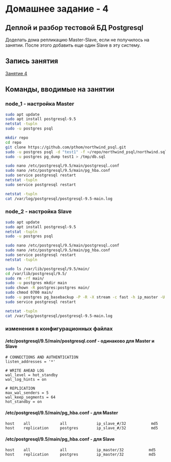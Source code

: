 # Домашнее задание - 4

## Деплой и разбор тестовой БД Postgresql

Доделать дома репликацию Master-Slave, если не получилось на занятии. После этого добавить еще один Slave в эту систему.

## Запись занятия

[Занятие 4](https://meet76231018.adobeconnect.com/pii9spyx3rga/)

## Команды, вводимые на занятии

### node_1 - настройка Master

```Bash
sudo apt update
sudo apt install postgresql-9.5
netstat -tupln
sudo -u postgres psql

mkdir repo
cd repo
git clone https://github.com/pthom/northwind_psql.git
sudo -u postgres psql -d "test1" -f ~/repo/northwind_psql/northwind.sql
sudo -u postgres pg_dump test1 > /tmp/db.sql

sudo nano /etc/postgresql/9.5/main/postgresql.conf
sudo nano /etc/postgresql/9.5/main/pg_hba.conf
sudo service postgresql restart
netstat -tupln
sudo service postgresql restart

netstat -tupln
cat /var/log/postgresql/postgresql-9.5-main.log
```

### node_2 - настройка Slave

```Bash
sudo apt update
sudo apt install postgresql-9.5
netstat -tupln
sudo -u postgres psql

sudo nano /etc/postgresql/9.5/main/postgresql.conf
sudo nano /etc/postgresql/9.5/main/pg_hba.conf
sudo service postgresql restart
netstat -tupln

sudo ls /var/lib/postgresql/9.5/main/
cd /var/lib/postgresql/9.5/
sudo rm -rf main/
sudo -u postgres mkdir main
sudo chown -R postgres:postgres main/
sudo chmod 0700 main/
sudo -u postgres pg_basebackup -P -R -X stream -c fast -h ip_master -U postgres -D ./main
sudo service postgresql restart

netstat -tupln
cat /var/log/postgresql/postgresql-9.5-main.log
```

### изменения в конфигурационных файлах

#### /etc/postgresql/9.5/main/postgresql.conf - одинаково для Master и Slave

```
# CONNECTIONS AND AUTHENTICATION
listen_addresses = '*'

# WRITE AHEAD LOG
wal_level = hot_standby
wal_log_hints = on

# REPLICATION
max_wal_senders = 5
wal_keep_segments = 64
hot_standby = on
```

#### /etc/postgresql/9.5/main/pg_hba.conf - для Master

```
host    all             all             ip_slave_#/32           md5
host    replication     postgres        ip_slave_#/32           md5
```

#### /etc/postgresql/9.5/main/pg_hba.conf - для Slave

```
host    all             all             ip_master/32           md5
host    replication     postgres        ip_master/32           md5
```
